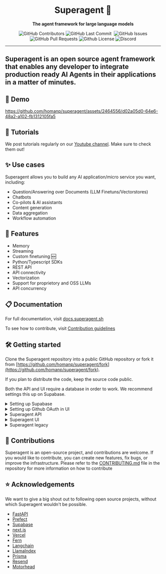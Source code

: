 <div align="center">

# Superagent 🥷

**The agent framework for large language models**

<p>
<img alt="GitHub Contributors" src="https://img.shields.io/github/contributors/homanp/Superagent" />
<img alt="GitHub Last Commit" src="https://img.shields.io/github/last-commit/homanp/Superagent" />
<img alt="" src="https://img.shields.io/github/repo-size/homanp/Superagent" />
<img alt="GitHub Issues" src="https://img.shields.io/github/issues/homanp/Superagent" />
<img alt="GitHub Pull Requests" src="https://img.shields.io/github/issues-pr/homanp/Superagent" />
<img alt="Github License" src="https://img.shields.io/badge/License-MIT-yellow.svg" />
<img alt="Discord" src="https://img.shields.io/discord/1110910277110743103?label=Discord&logo=discord&logoColor=white&style=plastic&color=d7b023)](https://discord.gg/e8j7mgjDUK" />
</p>

</div>

-----
Superagent is an open source agent framework that enables any developer to integrate production ready AI Agents in their applications in a matter of minutes.
-----

## 🎥 Demo

https://github.com/homanp/superagent/assets/2464556/d02a05d0-64e6-48a2-a102-fb1312105fa5

## 🧐 Tutorials

We post tutorials regularly on our [Youtube channel](https://www.youtube.com/channel/UCBeXnF8gh2EwAmOIwpmfjmA). Make sure to check them out! 

## ✨ Use cases

Superagent allows you to build any AI application/micro service you want, including:

- Question/Answering over Documents (LLM Finetuns/Vectorstores)
- Chatbots
- Co-pilots & AI assistants
- Content generation
- Data aggregation
- Workflow automation


## 👀 Features

- Memory
- Streaming
- Custom finetuning 🆕
- Python/Typescript SDKs
- REST API
- API connectivity
- Vectorization
- Support for proprietory and OSS LLMs
- API concurrency


## 📋 Documentation
For full documentation, visit [docs.superagent.sh](https://docs.superagent.sh)

To see how to contribute, visit [Contribution guidelines](https://github.com/homanp/Superagent/blob/main/.github/CONTRIBUTING.md)

## 🛠️ Getting started

Clone the Superagent repository into a public GitHub repository or fork it from [https://github.com/homanp/superagent/fork](https://github.com/homanp/superagent/fork). 

If you plan to distribute the code, keep the source code public.

Both the API and UI require a database in order to work. We recommend settings this up on Supabase. 

<details>
<summary>Setting up Supabase</summary>

Create a [Supabase](https://supabase.com) account and project. 
We have seperated the ui and api into two sepearate Supabase projects which is recommended due the fact that the api runs on `prisma`.

**Supabase setup for Superagent UI project**

1. Run the migrations (checkout Superagent UI section for this)
    ```sh
    supabase migration up (locally)
    supabase db push (cloud)
    ```
2. Run the following query to setup authentication:
    ```sh
    -- inserts a row into public.profiles
    create function public.handle_new_user()
    returns trigger
    language plpgsql
    security definer set search_path = public
    as $$
    begin
    insert into public.profiles (user_id)
    values (new.id);
    return new;
    end;
    $$;

    -- trigger the function every time a user is created
    create trigger on_auth_user_created
    after insert on auth.users
    for each row execute procedure public.handle_new_user();
    ```

3. Create a Supabase storage

4. Set storate permissions:
   Set the following policy for `storage.objects`
   <img width="2672" alt="Screenshot 2023-09-14 at 23 27 35" src="https://github.com/homanp/superagent/assets/2464556/8d6bde18-528e-4e0a-9840-aabe39ce5e68">

    
</details>

<details>
<summary>Setting up Github OAuth in UI</summary>

1. Create a new Github OAuth app in your [Github account](https://github.com/settings/developers)

2. Copy the `CLIENT_ID` and `CLIENT_SECRET` and paste them into the `.env` variabels in the Superagent UI project.

3. Set the following callback URL
    ```sh
    <YOUR_SUPABASE_URL>/auth/v1/callback
    ```
4. Navigate to your Supabase project you have created for Superagent UI and paste the `CLIENT_ID` and `CLIENT_SECRET`

<img width="2672" alt="Screenshot 2023-09-15 at 09 08 52" src="https://github.com/homanp/superagent/assets/2464556/abd1e2fb-df90-413a-b674-766343683f6c">

**NOTE**: You can enable any provider using the steps above.
    
</details>

<details>
<summary>Superagent API</summary>

1. Navigate to `/libs/superagent`

2. Rename the `env.example` to `.env`  and make sure you have all mandatory values set

3. Create a virtual environment

    ```sh
    virtualenv venv
    source venv/bin/activate
    ```

4. Install dependencies

    ```sh
    poetry install
    ```

5. Run database migrations

    ```sh
    poetry run prisma migrate dev
    ```

6. Start the server

    ```sh
    uvicorn app.main:app --reload
    ```
</details>

<details>
<summary>Superagent UI</summary>

1. Navigate to `/libs/ui`

2. Rename the `env.example` to `.env`  and make sure you have all mandatory values set

3. Install the dependencies:

    ```sh
    npm install
    ```
4. Run migrations:
    ```sh
    supabase migrate up (local)
    supabase db push (cloud)
    ```

4. Run the development server

    ```sh
    npm run dev

    ```

</details>

<details>
<summary>Superagent legacy</summary>
    
Please refer to the [README](https://github.com/homanp/superagent/blob/v2/libs/legacy/README.md) in `/libs/legacy` for further instructions.

</details>


## 🫶 Contributions

Superagent is an open-source project, and contributions are welcome. If you would like to contribute, you can create new features, fix bugs, or improve the infrastructure. Please refer to the [CONTRIBUTING.md](https://github.com/homanp/Superagent/blob/main/.github/CONTRIBUTING.md) file in the repository for more information on how to contribute


## ⭐ Acknowledgements

We want to give a big shout out to following open source projects, without which Superagent wouldn't be possible.

- [FastAPI](https://github.com/tiangolo/fastapi)
- [Prefect](https://github.com/PrefectHQ/prefect)
- [Supabase](https://github.com/supabase/supabase)
- [next.js](https://github.com/vercel/next.js)
- [Vercel](https://github.com/vercel)
- [Fern](https://github.com/fern-api/fern)
- [Langchain](https://github.com/langchain-ai/langchain)
- [LlamaIndex](https://github.com/jerryjliu/llama_index)
- [Prisma](https://github.com/prisma/prisma)
- [Resend](https://github.com/resendlabs)
- [Motorhead](https://github.com/getmetal/motorhead)
